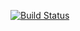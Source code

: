 [![Build Status](https://travis-ci.com/tetchel/fradio.svg?token=wpsJvyUkyhtfRa9prmMq&branch=master)](https://travis-ci.com/tetchel/fradio)
